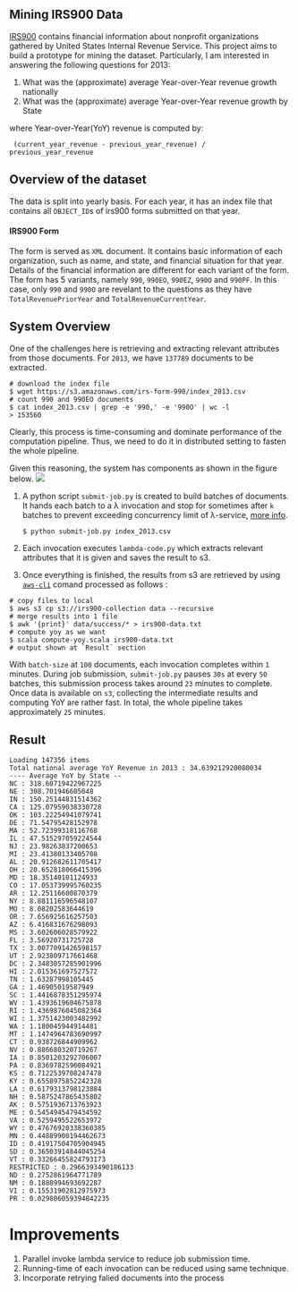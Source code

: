 ## Mining IRS900 Data

[IRS900](https://aws.amazon.com/public-datasets/irs-990/) contains financial information about nonprofit organizations gathered by United States Internal Revenue Service. This project aims to build a prototype for mining the dataset. Particularly, I am interested in answering the following questions for 2013:
1. What was the (approximate) average Year-over-Year revenue growth nationally
2. What was the (approximate) average Year-over-Year revenue growth by State

where Year-over-Year(YoY) revenue is computed by:
```
 (current_year_revenue - previous_year_revenue) /  previous_year_revenue
```

## Overview of the dataset
The data is split into yearly basis. For each year, it has an index file that contains all `OBJECT_ID`s of irs900 forms submitted on that year.

#### IRS900 Form
The form is served as `XML` document. It contains basic information of each organization, such as name, and state, and financial situation for that year. Details of the financial information are different for each variant of the form. The form has  5 variants, namely `990`, `990EO`, `990EZ`, `990O` and `990PF`. In this case, only `990` and `990O` are revelant to the questions as they have `TotalRevenuePriorYear` and `TotalRevenueCurrentYear`.

## System Overview
One of the challenges here is retrieving and extracting relevant attributes from those documents. For `2013`, we have `137789` documents to be extracted.
```
# download the index file
$ wget https://s3.amazonaws.com/irs-form-990/index_2013.csv
# count 990 and 990EO documents 
$ cat index_2013.csv | grep -e '990,' -e '990O' | wc -l
> 153560
```
Clearly, this process is time-consuming and dominate performance of the computation pipeline. Thus, we need to do it in distributed setting to fasten the whole pipeline.

Given this reasoning, the system has components as shown in the figure below.
![](http://i.imgur.com/Sm6bzOd.png)

1. A python script `submit-job.py` is created to build batches of documents. It hands each batch to a λ invocation and stop for sometimes after `k` batches to prevent exceeding concurrency limit of λ-service, [more info](http://docs.aws.amazon.com/lambda/latest/dg/concurrent-executions.html).

    ```
    $ python submit-job.py index_2013.csv
    ```

2. Each invocation executes `lambda-code.py` which extracts relevant attributes that it is given and saves the result to s3.
3. Once everything is finished, the results from s3 are retrieved by using [`aws-cli`](https://aws.amazon.com/cli/) comand processed as  follows :
```
# copy files to local
$ aws s3 cp s3://irs900-collection data --recursive
# merge results into 1 file
$ awk '{print}' data/success/* > irs900-data.txt
# compute yoy as we want
$ scala compute-yoy.scala irs900-data.txt
# output shown at `Result` section
```
With `batch-size` at `100` documents, each invocation completes within `1` minutes. During job submission, `submit-job.py` pauses  `30s` at every `50` batches, this submission process takes around `23` minutes to complete. Once data is available on `s3`, collecting the intermediate results and computing YoY are rather fast. In total, the whole pipeline takes approximately `25` minutes.

## Result
```
Loading 147356 items
Total national average YoY Revenue in 2013 : 34.639212920080034
---- Average YoY by State --
NC : 318.60719422967225
NE : 308.701946605048
IN : 150.25144831514362
CA : 125.07959038330728
OK : 103.22254941079741
DE : 71.54795428152978
MA : 52.72399318116768
IL : 47.515297059224544
NJ : 23.98263837200653
MI : 23.41380133405708
AL : 20.912682611705417
OH : 20.652818066415396
MD : 18.35140101124933
CO : 17.053739995760235
AR : 12.25116600870379
NY : 8.881116596548107
MO : 8.08202583644619
OR : 7.656925616257503
AZ : 6.416831676298093
MS : 3.602606028579922
FL : 3.56920731725728
TX : 3.0077091426598157
UT : 2.923809717661468
DC : 2.3483057285901996
HI : 2.015361697527572
TN : 1.63287998105445
GA : 1.46905019587949
SC : 1.4416878351295974
WV : 1.4393619604675878
RI : 1.4369876045082364
WI : 1.3751423003482992
WA : 1.180045944914481
MT : 1.1474964783690997
CT : 0.938726844909962
NV : 0.886680320719267
IA : 0.8501203292706007
PA : 0.8369782590084921
KS : 0.7122539708247478
KY : 0.6558975852242328
LA : 0.6179313798123884
NH : 0.5875247865435802
AK : 0.5751936713763923
ME : 0.5454945479434592
VA : 0.5259495522653972
WY : 0.47676920338360385
MN : 0.44889900194462673
ID : 0.41917504705904945
SD : 0.36503914844045254
VT : 0.33266455824793173
RESTRICTED : 0.2966393490186133
ND : 0.2752861964771789
NM : 0.1888994693692287
VI : 0.15531902812975973
PR : 0.029806059394842235
```

# Improvements
1. Parallel invoke lambda service to reduce job submission time.
2. Running-time of each invocation can be reduced using same technique.
3. Incorporate retrying falied documents into the process

